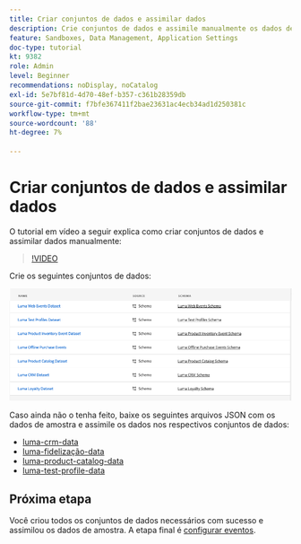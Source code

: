 ```yaml
---
title: Criar conjuntos de dados e assimilar dados
description: Crie conjuntos de dados e assimile manualmente os dados de amostra.
feature: Sandboxes, Data Management, Application Settings
doc-type: tutorial
kt: 9382
role: Admin
level: Beginner
recommendations: noDisplay, noCatalog
exl-id: 5e7bf81d-4d70-48ef-b357-c361b28359db
source-git-commit: f7bfe367411f2bae23631ac4ecb34ad1d250381c
workflow-type: tm+mt
source-wordcount: '88'
ht-degree: 7%

---
```


# Criar conjuntos de dados e assimilar dados

O tutorial em vídeo a seguir explica como criar conjuntos de dados e assimilar dados manualmente:

>[!VIDEO](https://video.tv.adobe.com/v/334293?quality=12)

Crie os seguintes conjuntos de dados:

![Criar conjuntos de dados](/help/tutorial-configure-a-training-sandbox/assets/datasets.png)

Caso ainda não o tenha feito, baixe os seguintes arquivos JSON com os dados de amostra e assimile os dados nos respectivos conjuntos de dados:

* [luma-crm-data](/help/tutorial-configure-a-training-sandbox/assets/luma-data/luma-crm-data.json)
* [luma-fidelização-data](/help/tutorial-configure-a-training-sandbox/assets/luma-data/luma-loyalty-data.json)
* [luma-product-catalog-data](/help/tutorial-configure-a-training-sandbox/assets/luma-data/luma-product-catalog-data.json)
* [luma-test-profile-data](/help/tutorial-configure-a-training-sandbox/assets/luma-data/luma-test-profiles-data.json)

## Próxima etapa

Você criou todos os conjuntos de dados necessários com sucesso e assimilou os dados de amostra. A etapa final é [configurar eventos](/help/tutorial-configure-a-training-sandbox/configure-events.md).
